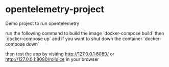 # opentelemetry-project
Demo project to run opentelemetry

run the following command to build the image
´docker-compose build´
then
´docker-compose up´
and if you want to shut down the container
´docker-compose down´

then test the app by visiting http://127.0.0.1:8080/ or http://127.0.0.1:8080/rolldice in your browser
